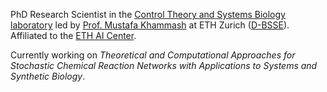 PhD Research Scientist in the [Control Theory and Systems Biology laboratory](https://bsse.ethz.ch/ctsb) led by [Prof. Mustafa Khammash](https://bsse.ethz.ch/ctsb/people/person-detail.khammash.html) at ETH Zurich ([D-BSSE](https://bsse.ethz.ch/)). Affiliated to the [ETH AI Center](https://ai.ethz.ch/).

Currently working on _Theoretical and Computational Approaches for Stochastic Chemical Reaction Networks with Applications to Systems and Synthetic Biology_.
